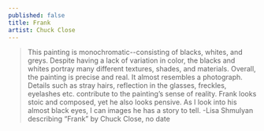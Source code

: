 ```yaml
---
published: false
title: Frank
artist: Chuck Close
---
```


> This painting is monochromatic--consisting of blacks, whites, and greys.
> Despite having a lack of variation in color, the blacks and whites
> portray many different textures, shades, and materials. Overall, the
> painting is precise and real. It almost resembles a photograph. Details
> such as stray hairs, reflection in the glasses, freckles, eyelashes etc.
> contribute to the painting’s sense of reality. Frank looks stoic and
> composed, yet he also looks pensive. As I look into his almost black
> eyes, I can images he has a story to tell.
> -Lisa Shmulyan describing “Frank” by Chuck Close, no date